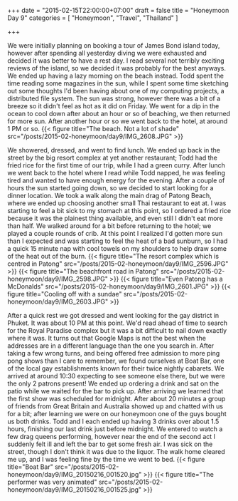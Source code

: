 +++
date = "2015-02-15T22:00:00+07:00"
draft = false
title = "Honeymoon Day 9"
categories = [ "Honeymoon", "Travel", "Thailand" ]

+++

We were initially planning on booking a tour of James Bond island today, however after spending all yesterday diving we were exhausted and decided it was better to have a rest day. I read several not terribly exciting reviews of the island, so we decided it was probably for the best anyways. We ended up having a lazy morning on the beach instead. Todd spent the time reading some magazines in the sun, while I spent some time sketching out some thoughts I'd been having about one of my computing projects, a distributed file system. The sun was strong, however there was a bit of a breeze so it didn't feel as hot as it did on Friday. We went for a dip in the ocean to cool down after about an hour or so of beaching, we then returned for more sun. After another hour or so we went back to the hotel, at around 1 PM or so.
{{< figure title="The beach. Not a lot of shade" src="/posts/2015-02-honeymoon/day9/IMG_2608.JPG" >}}

We showered, dressed, and went to find lunch. We ended up back in the street by the big resort complex at yet another restaurant; Todd had the fried rice for the first time of our trip, while I had a green curry. After lunch we went back to the hotel where I read while Todd napped, he was feeling tired and wanted to have enough energy for the evening. After a couple of hours the sun started going down, so we decided to start looking for a dinner location. We took a walk along the main drag of Patong Beach, where we ended up choosing another small Thai restaurant to eat at. I was starting to feel a bit sick to my stomach at this point, so I ordered a fried rice because it was the plainest thing available, and even still I didn't eat more than half. We walked around for a bit before returning to the hotel; we played a couple rounds of crib. At this point I realized I'd gotten more sun than I expected and was starting to feel the heat of a bad sunburn, so I had a quick 15 minute nap with cool towels on my shoulders to help draw some of the heat out of the burn.
{{< figure title="The resort complex which is centred in Patong" src="/posts/2015-02-honeymoon/day9/IMG_2596.JPG" >}}
{{< figure title="The beachfront road in Patong" src="/posts/2015-02-honeymoon/day9/IMG_2598.JPG" >}}
{{< figure title="Even Patong has a McDonalds" src="/posts/2015-02-honeymoon/day9/IMG_2601.JPG" >}}
{{< figure title="Cooling off with a sundae" src="/posts/2015-02-honeymoon/day9/IMG_2603.JPG" >}}

After a quick rest we got dressed and went looking for the gay district in Phuket. It was about 10 PM at this point. We'd read ahead of time to search for the Royal Paradise complex but it was a bit difficult to nail down exactly where it was. It turns out that Google Maps is not the best when the addresses are in a different language than the one you search in. After taking a few wrong turns, and being offered free admission to more ping pong shows than I care to remember, we found ourselves at Boat Bar, one of the local gay establishments known for their twice nightly cabarets. We arrived at around 10:30 expecting to see someone else there, but we were the only 2 patrons present! We ended up ordering a drink and sat on the patio while we waited for the bar to pick up. After arriving we learned that the first show was scheduled for midnight. After about 20 minutes a group of friends from Great Britain and Australia showed up and chatted with us for a bit; after learning we were on our honeymoon one of the guys bought us both drinks. Todd and I each ended up having 3 drinks over about 1.5 hours, finishing our last drink just before midnight. We entered to watch a few drag queens performing, however near the end of the second act I suddenly felt ill and left the bar to get some fresh air. I was sick on the street, though I don't think it was due to the liquor. The walk home cleared me up, and I was feeling fine by the time we went to bed.
{{< figure title="Boat Bar" src="/posts/2015-02-honeymoon/day9/IMG_20150216_001520.jpg" >}}
{{< figure title="The performer was very animated" src="/posts/2015-02-honeymoon/day9/IMG_20150216_001525.jpg" >}}

